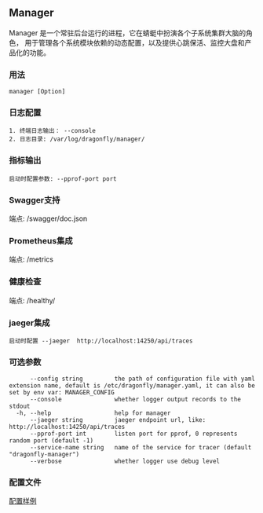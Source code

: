 ## Manager

Manager 是一个常驻后台运行的进程，它在蜻蜓中扮演各个子系统集群大脑的角色， 用于管理各个系统模块依赖的动态配置，以及提供心跳保活、监控大盘和产品化的功能。

### 用法

```
manager [Option]
```

### 日志配置

```
1. 终端日志输出： --console
2. 日志目录: /var/log/dragonfly/manager/
```

### 指标输出

```
启动时配置参数: --pprof-port port
```

### Swagger支持

端点: /swagger/doc.json

### Prometheus集成

端点: /metrics

### 健康检查

端点: /healthy/

### jaeger集成

```
启动时配置 --jaeger  http://localhost:14250/api/traces
```

### 可选参数

```
      --config string         the path of configuration file with yaml extension name, default is /etc/dragonfly/manager.yaml, it can also be set by env var: MANAGER_CONFIG
      --console               whether logger output records to the stdout
  -h, --help                  help for manager
      --jaeger string         jaeger endpoint url, like: http://localhost:14250/api/traces
      --pprof-port int        listen port for pprof, 0 represents random port (default -1)
      --service-name string   name of the service for tracer (default "dragonfly-manager")
      --verbose               whether logger use debug level
```

### 配置文件
[配置样例](../config/manager.yaml)